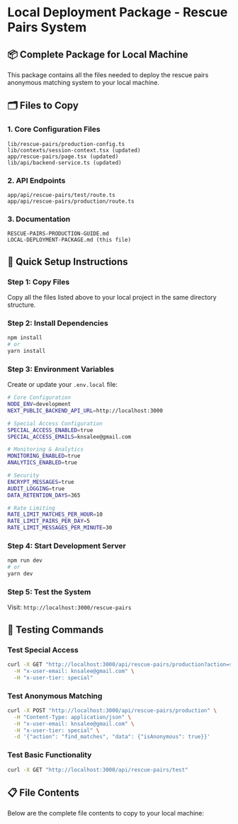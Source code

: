 # Local Deployment Package - Rescue Pairs System

## 📦 Complete Package for Local Machine

This package contains all the files needed to deploy the rescue pairs anonymous matching system to your local machine.

## 🗂️ Files to Copy

### 1. Core Configuration Files
```
lib/rescue-pairs/production-config.ts
lib/contexts/session-context.tsx (updated)
app/rescue-pairs/page.tsx (updated)
lib/api/backend-service.ts (updated)
```

### 2. API Endpoints
```
app/api/rescue-pairs/test/route.ts
app/api/rescue-pairs/production/route.ts
```

### 3. Documentation
```
RESCUE-PAIRS-PRODUCTION-GUIDE.md
LOCAL-DEPLOYMENT-PACKAGE.md (this file)
```

## 🚀 Quick Setup Instructions

### Step 1: Copy Files
Copy all the files listed above to your local project in the same directory structure.

### Step 2: Install Dependencies
```bash
npm install
# or
yarn install
```

### Step 3: Environment Variables
Create or update your `.env.local` file:
```bash
# Core Configuration
NODE_ENV=development
NEXT_PUBLIC_BACKEND_API_URL=http://localhost:3000

# Special Access Configuration
SPECIAL_ACCESS_ENABLED=true
SPECIAL_ACCESS_EMAILS=knsalee@gmail.com

# Monitoring & Analytics
MONITORING_ENABLED=true
ANALYTICS_ENABLED=true

# Security
ENCRYPT_MESSAGES=true
AUDIT_LOGGING=true
DATA_RETENTION_DAYS=365

# Rate Limiting
RATE_LIMIT_MATCHES_PER_HOUR=10
RATE_LIMIT_PAIRS_PER_DAY=5
RATE_LIMIT_MESSAGES_PER_MINUTE=30
```

### Step 4: Start Development Server
```bash
npm run dev
# or
yarn dev
```

### Step 5: Test the System
Visit: `http://localhost:3000/rescue-pairs`

## 🧪 Testing Commands

### Test Special Access
```bash
curl -X GET "http://localhost:3000/api/rescue-pairs/production?action=status" \
  -H "x-user-email: knsalee@gmail.com" \
  -H "x-user-tier: special"
```

### Test Anonymous Matching
```bash
curl -X POST "http://localhost:3000/api/rescue-pairs/production" \
  -H "Content-Type: application/json" \
  -H "x-user-email: knsalee@gmail.com" \
  -H "x-user-tier: special" \
  -d '{"action": "find_matches", "data": {"isAnonymous": true}}'
```

### Test Basic Functionality
```bash
curl -X GET "http://localhost:3000/api/rescue-pairs/test"
```

## 📋 File Contents

Below are the complete file contents to copy to your local machine: